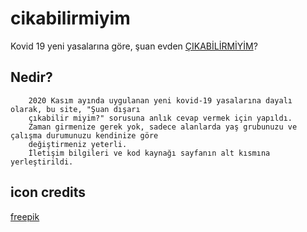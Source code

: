 # cikabilirmiyim
Kovid 19 yeni yasalarına göre, şuan evden [ÇIKABİLİRMİYİM](https://cikabilirmiyim.netlify.app)?


## Nedir?
      
        2020 Kasım ayında uygulanan yeni kovid-19 yasalarına dayalı olarak, bu site, "Şuan dışarı
        çıkabilir miyim?" sorusuna anlık cevap vermek için yapıldı.
        Zaman girmenize gerek yok, sadece alanlarda yaş grubunuzu ve çalışma durumunuzu kendinize göre
        değiştirmeniz yeterli.
        İletişim bilgileri ve kod kaynağı sayfanın alt kısmına yerleştirildi.
        
## icon credits
[freepik](https://www.flaticon.com/authors/freepik)
